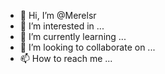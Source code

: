 - 👋 Hi, I’m @Merelsr
- 👀 I’m interested in ...
- 🌱 I’m currently learning ...
- 💞️ I’m looking to collaborate on ...
- 📫 How to reach me ...

<!---
Merelsr/Merelsr is a ✨ special ✨ repository because its `README.md` (this file) appears on your GitHub profile.
You can click the Preview link to take a look at your changes.
--->
